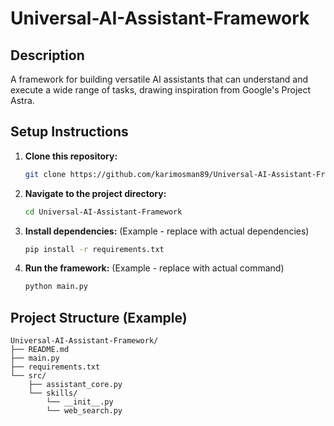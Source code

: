 # Universal-AI-Assistant-Framework

## Description
A framework for building versatile AI assistants that can understand and execute a wide range of tasks, drawing inspiration from Google's Project Astra.

## Setup Instructions

1.  **Clone this repository:**
    ```bash
    git clone https://github.com/karimosman89/Universal-AI-Assistant-Framework.git
    ```
2.  **Navigate to the project directory:**
    ```bash
    cd Universal-AI-Assistant-Framework
    ```
3.  **Install dependencies:** (Example - replace with actual dependencies)
    ```bash
    pip install -r requirements.txt
    ```
4.  **Run the framework:** (Example - replace with actual command)
    ```bash
    python main.py
    ```

## Project Structure (Example)

```
Universal-AI-Assistant-Framework/
├── README.md
├── main.py
├── requirements.txt
└── src/
    ├── assistant_core.py
    └── skills/
        └── __init__.py
        └── web_search.py
```


